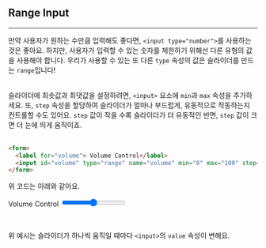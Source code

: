 ## Range Input
---
만약 사용자가 원하는 수만큼 입력해도 좋다면, `<input type="number">`를 사용하는 것은 좋아요. 하지만, 사용자가 입력할 수 있는 숫자를 제한하기 위해선 다른 유형의 값을 사용해야 합니다. 우리가 사용할 수 있는 또 다른 `type` 속성의 값은 슬라이더를 만드는 `range`입니다!
<br>
<br>

슬라이더에 최솟값과 최댓값을 설정하려면, `<input>` 요소에 `min`과 `max` 속성을 추가하세요. 또, `step` 속성을 할당하여 슬라이더가 얼마나 부드럽게, 유동적으로 작동하는지 컨트롤할 수도 있어요. `step` 값이 작을 수록 슬라이더가 더 유동적인 반면, `step` 값이 크면 더 눈에 띄게 움직이죠.
<br>
<br>

```html
<form>
  <label for="volume"> Volume Control</label>
  <input id="volume" type="range" name="volume" min="0" max="100" step="1">
</form>
```
위 코드는 아래와 같아요.
<form>
  <label for="volume"> Volume Control</label>
  <input id="volume" type="range" name="volume" min="0" max="100" step="1">
</form>
<br>

위 예시는 슬라이더가 하나씩 움직일 때마다 `<input>`의 `value` 속성이 변해요.
